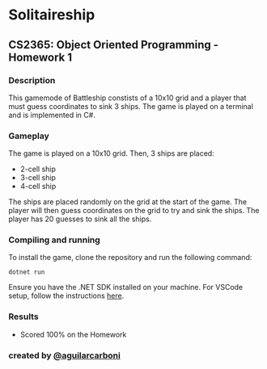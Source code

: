 # Solitaireship

## CS2365: Object Oriented Programming - Homework 1

### Description
 
This gamemode of Battleship constists of a 10x10 grid and a player that must guess coordinates to sink 3 ships. The game is played on a terminal and is implemented in C#.

### Gameplay
The game is played on a 10x10 grid. Then, 3 ships are placed:

- 2-cell ship
- 3-cell ship
- 4-cell ship

The ships are placed randomly on the grid at the start of the game. The player will then guess coordinates on the grid to try and sink the ships. The player has 20 guesses to sink all the ships.

### Compiling and running

To install the game, clone the repository and run the following command:

```
dotnet run
```

Ensure you have the .NET SDK installed on your machine. For VSCode setup, follow the instructions [here](https://code.visualstudio.com/docs/languages/dotnet#_setting-up-vs-code-for-net-development).

### Results
- Scored 100% on the Homework


### created by [@aguilarcarboni](https://github.com/aguilarcarboni/)
